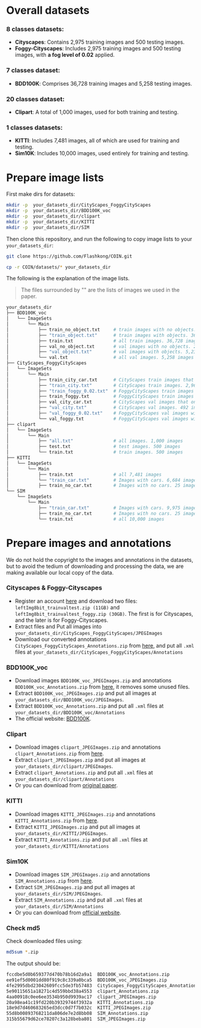 # Overall datasets
### 8 classes datasets:
- **Cityscapes**: Contains 2,975 training images and 500 testing images.
- **Foggy-Cityscapes**: Includes 2,975 training images and 500 testing images, with **a fog level of 0.02** applied.
### 7 classes dataset:
- **BDD100K**: Comprises 36,728 training images and 5,258 testing images.
### 20 classes dataset:
- **Clipart**: A total of 1,000 images, used for both training and testing.
### 1 classes datasets:
- **KITTI**: Includes 7,481 images, all of which are used for training and testing.
- **Sim10K**: Includes 10,000 images, used entirely for training and testing.

# Prepare image lists
First make dirs for datasets:
```bash
mkdir -p  your_datasets_dir/CityScapes_FoggyCityScapes
mkdir -p  your_datasets_dir/BDD100K_voc
mkdir -p  your_datasets_dir/clipart
mkdir -p  your_datasets_dir/KITTI
mkdir -p  your_datasets_dir/SIM
```
Then clone this repository, and run the following to copy image lists to your `your_datasets_dir`:
```bash
git clone https://github.com/Flashkong/COIN.git

cp -r COIN/datasets/* your_datasets_dir
```
The following is the explanation of the image lists.
> The files surrounded by "" are the lists of images we used in the paper.
```bash
your_datasets_dir
├── BDD100K_voc
│   └── ImageSets
│       └── Main
│           ├── train_no_object.txt     # train images with no objects. 134 images
│           ├── "train_object.txt"      # train images with objects. 36,594 images
│           ├── train.txt               # all train images. 36,728 images
│           ├── val_no_object.txt       # val images with no objects. 25 images
│           ├── "val_object.txt"        # val images with objects. 5,233 images
│           └── val.txt                 # all val images. 5,258 images
├── CityScapes_FoggyCityScapes
│   └── ImageSets
│       └── Main
│           ├── train_city_car.txt      # CityScapes train images that only contains cars. 2,831 images
│           ├── "train_city.txt"        # CityScapes train images. 2,965 images. As the remaining 10 images have no objects
│           ├── "train_foggy_0.02.txt"  # FoggyCityScapes train images with a fog level of 0.02. 2,965 images. As the remaining 10 images have no objects
│           ├── train_foggy.txt         # FoggyCityScapes train images with all levels. 8,895 images. As the remaining 30 images have no objects
│           ├── val_city_car.txt        # CityScapes val images that only contains cars. 478 images. As the remaining 22 images have no objects
│           ├── "val_city.txt"          # CityScapes val images. 492 images. As the remaining 8 images have no objects
│           ├── "val_foggy_0.02.txt"    # FoggyCityScapes val images with a fog level of 0.02. 492 images. As the remaining 8 images have no objects
│           └── val_foggy.txt           # FoggyCityScapes val images with all levels. 1476 images. As the remaining 24 images have no objects
├── clipart
│   └── ImageSets
│       └── Main
│           ├── "all.txt"               # all images. 1,000 images
│           ├── test.txt                # test images. 500 images
│           └── train.txt               # train images. 500 images
├── KITTI
│   └── ImageSets
│       └── Main
│           ├── train.txt               # all 7,481 images
│           └── "train_car.txt"         # Images with cars. 6,684 images
│           ├── train_no_car.txt        # Images with no cars. 25 images
└── SIM
    └── ImageSets
        └── Main
            ├── "train_car.txt"         # Images with cars. 9,975 images
            ├── train_no_car.txt        # Images with no cars. 25 images
            └── train.txt               # all 10,000 images
```

# Prepare images and annotations
We do not hold the copyright to the images and annotations in the datasets, but to avoid the tedium of downloading and processing the data, we are making available our local copy of the data.
### Cityscapes & Foggy-Cityscapes
- Register an account [here](https://www.cityscapes-dataset.com/) and download two files: `leftImg8bit_trainvaltest.zip (11GB)` and `leftImg8bit_trainvaltest_foggy.zip (30GB)`. The first is for Cityscapes, and the later is for Foggy-Cityscapes.
- Extract files and Put all images into `your_datasets_dir/CityScapes_FoggyCityScapes/JPEGImages`
- Download our converted annotations `CityScapes_FoggyCityScapes_Annotations.zip` from [here](https://huggingface.co/Flashkong/COIN/tree/main/datasets), and put all `.xml` files at `your_datasets_dir/CityScapes_FoggyCityScapes/Annotations`

### BDD100K_voc
- Download images `BDD100K_voc_JPEGImages.zip` and annotations `BDD100K_voc_Annotations.zip` from [here](https://huggingface.co/Flashkong/COIN/tree/main/datasets), it removes some unused files. 
- Extract `BDD100K_voc_JPEGImages.zip` and put all images at `your_datasets_dir/BDD100K_voc/JPEGImages`. 
- Extract `BDD100K_voc_Annotations.zip` and put all `.xml` files at `your_datasets_dir/BDD100K_voc/Annotations`
- The official website: [BDD100K](https://bdd-data.berkeley.edu/).

### Clipart
- Download images `clipart_JPEGImages.zip` and annotations `clipart_Annotations.zip` from [here](https://huggingface.co/Flashkong/COIN/tree/main/datasets). 
- Extract `clipart_JPEGImages.zip` and put all images at `your_datasets_dir/clipart/JPEGImages`. 
- Extract `clipart_Annotations.zip` and put all `.xml` files at `your_datasets_dir/clipart/Annotations`
- Or you can download from [original paper](https://github.com/naoto0804/cross-domain-detection/blob/master/datasets/README.md).

### KITTI
- Download images `KITTI_JPEGImages.zip` and annotations `KITTI_Annotations.zip` from [here](https://huggingface.co/Flashkong/COIN/tree/main/datasets). 
- Extract `KITTI_JPEGImages.zip` and put all images at `your_datasets_dir/KITTI/JPEGImages`. 
- Extract `KITTI_Annotations.zip` and put all `.xml` files at `your_datasets_dir/KITTI/Annotations`

### Sim10K
- Download images `SIM_JPEGImages.zip` and annotations `SIM_Annotations.zip` from [here](https://huggingface.co/Flashkong/COIN/tree/main/datasets). 
- Extract `SIM_JPEGImages.zip` and put all images at `your_datasets_dir/SIM/JPEGImages`. 
- Extract `SIM_Annotations.zip` and put all `.xml` files at `your_datasets_dir/SIM/Annotations`
- Or you can download from [official website](https://fcav.engin.umich.edu/projects/driving-in-the-matrix).

### Check md5
Check downloaded files using:
```bash
md5sum *.zip
```
The output should be:
```bash
fccdbe5d0b659377d470b78b16d2a9a1  BDD100K_voc_Annotations.zip
ee91ef5d0001dd80f919c8c339a0bca5  BDD100K_voc_JPEGImages.zip
4fe2995dbd23042609fcc5de3fb57483  CityScapes_FoggyCityScapes_Annotations.zip
5e90115651a18271c4d559bbd38a4553  clipart_Annotations.zip
4aa00918c0ee6ee3534b950d9939ac17  clipart_JPEGImages.zip
20a98ea41c19fd220b39329744f3932a  KITTI_Annotations.zip
18e9d7d460683265ed3dcc0d7f7b032c  KITTI_JPEGImages.zip
55d8b00893768211da806de7e2d8bb08  SIM_Annotations.zip
315b55679d62ce78207c3a128beba801  SIM_JPEGImages.zip
```